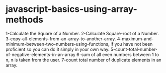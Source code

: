 # javascript-basics-using-array-methods
1-Calculate the Square of a Number.
2-Calculate Square-root of a Number.
3-copy-all-elements-from-an-array-to-another-array.
4-maximum-and-minimum-between-two-numbers-using-functions, if you have not been proficient so you can do it simply in your own way.
5-count-total-number-of-negative-elements-in-an-array
6-sum of all even numbers between 1 to n, n is taken from the user. 
7-count total number of duplicate elements in an array.
